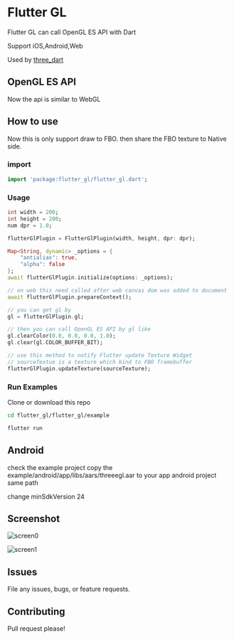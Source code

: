# Flutter GL

Flutter GL can call OpenGL ES API with Dart

Support iOS,Android,Web

Used by [three_dart](https://github.com/wasabia/three_dart)


## OpenGL ES API
Now the api is similar to WebGL

## How to use
Now this is only support draw to FBO. then share the FBO texture to Native side.

### import

```dart
import 'package:flutter_gl/flutter_gl.dart';
```

### Usage

```dart
int width = 200;
int height = 200;
num dpr = 1.0;

flutterGlPlugin = FlutterGlPlugin(width, height, dpr: dpr);

Map<String, dynamic> _options = {
    "antialias": true,
    "alpha": false
};    
await flutterGlPlugin.initialize(options: _options);

// on web this need called after web canvas dom was added to document
await flutterGlPlugin.prepareContext();

// you can get gl by
gl = flutterGlPlugin.gl;

// then you can call OpenGL ES API by gl like
gl.clearColor(0.0, 0.0, 0.0, 1.0);
gl.clear(gl.COLOR_BUFFER_BIT);

// use this method to notify Flutter update Texture Widget
// sourceTextue is a texture which bind to FBO framebuffer
flutterGlPlugin.updateTexture(sourceTexture);
```

### Run Examples

Clone or download this repo

```sh
cd flutter_gl/flutter_gl/example

flutter run
```

## Android

check the example project
copy the example/android/app/libs/aars/threeegl.aar
to your app android project same path

change minSdkVersion 24


## Screenshot

![screen0](https://user-images.githubusercontent.com/1768228/118112805-15a0b300-b418-11eb-81c0-c693cfca95aa.png)

![screen1](https://user-images.githubusercontent.com/1768228/118112813-176a7680-b418-11eb-8ff9-877b941048e1.png)


## Issues

File any issues, bugs, or feature requests.

## Contributing

Pull request please!
